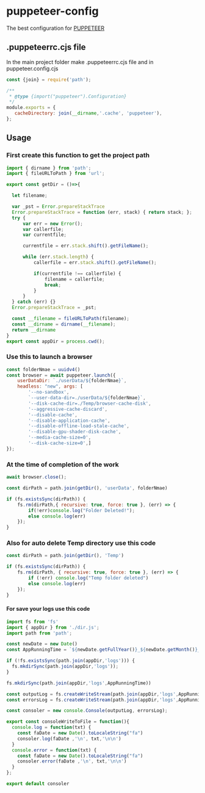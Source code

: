 # puppeteer-config
The best configuration for [PUPPETEER](https://pptr.dev/)

## .puppeteerrc.cjs file

In the main project folder make .puppeteerrc.cjs file
and in puppeteer.config.cjs

```javascript
const {join} = require('path');

/**
 * @type {import("puppeteer").Configuration}
 */
module.exports = {
   cacheDirectory: join(__dirname,'.cache', 'puppeteer'),
};
```

## Usage

### First create this function to get the project path
```javascript
import { dirname } from 'path';
import { fileURLToPath } from 'url';

export const getDir = ()=>{

  let filename;

  var _pst = Error.prepareStackTrace
  Error.prepareStackTrace = function (err, stack) { return stack; };
  try {
      var err = new Error();
      var callerfile;
      var currentfile;

      currentfile = err.stack.shift().getFileName();

      while (err.stack.length) {
          callerfile = err.stack.shift().getFileName();

          if(currentfile !== callerfile) {
              filename = callerfile;
              break;
          }
      }
  } catch (err) {}
  Error.prepareStackTrace = _pst;

  const __filename = fileURLToPath(filename);
  const __dirname = dirname(__filename);
  return __dirname
}
export const appDir = process.cwd();
```

### Use this to launch a browser
```javascript
const folderNmae = uuidv4()
const browser = await puppeteer.launch({
    userDataDir: `./userData/${folderNmae}`,
    headless: "new", args: [
        '--no-sandbox',
        `--user-data-dir=./userData/${folderNmae}`,
        '--disk-cache-dir=./Temp/browser-cache-disk',
        '--aggressive-cache-discard',
        '--disable-cache',
        '--disable-application-cache',
        '--disable-offline-load-stale-cache',
        '--disable-gpu-shader-disk-cache',
        '--media-cache-size=0',
        '--disk-cache-size=0',]
});
```
### At the time of completion of the work
```javascript
await browser.close();

const dirPath = path.join(getDir(), 'userData', folderNmae)

if (fs.existsSync(dirPath)) {
    fs.rm(dirPath,{ recursive: true, force: true }, (err) => {
        if(!err)console.log("Folder Deleted!");
        else console.log(err)
    });
}
```
### Also for auto delete Temp directory use this code
```javascript
const dirPath = path.join(getDir(), 'Temp')

if (fs.existsSync(dirPath)) {
    fs.rm(dirPath, { recursive: true, force: true }, (err) => {
        if (!err) console.log("Temp folder deleted")
        else console.log(err)
    });
}
```

#### For save your logs use this code
```javascript 
import fs from 'fs'
import { appDir } from './dir.js';
import path from 'path';

const newDate = new Date()
const AppRunningTime = `${newDate.getFullYear()}_${newDate.getMonth()}_${newDate.getDate()}_${newDate.getHours()}_${newDate.getMinutes()}_${newDate.getSeconds()}`

if (!fs.existsSync(path.join(appDir,'logs'))) {
  fs.mkdirSync(path.join(appDir,'logs'));
}

fs.mkdirSync(path.join(appDir,'logs',AppRunningTime))

const outputLog = fs.createWriteStream(path.join(appDir,'logs',AppRunningTime,`outputLog.log`));
const errorsLog = fs.createWriteStream(path.join(appDir,'logs',AppRunningTime,`errorsLog.log`));

const consoler = new console.Console(outputLog, errorsLog);

export const consoleWriteToFile = function(){
  console.log = function(txt) {
    const faDate = new Date().toLocaleString("fa")
    consoler.log(faDate ,'\n', txt,'\n\n')
  }
  console.error = function(txt) {
    const faDate = new Date().toLocaleString("fa")
    consoler.error(faDate ,'\n', txt,'\n\n')
  }
};

export default consoler
```
